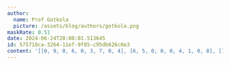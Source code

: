 ```yaml
---
author:
  name: Prof Gotkola
  picture: /assets/blog/authors/gotkola.png
maskRate: 0.51
date: 2024-06-24T20:00:01.513645
id: 575718ca-3264-11ef-9f85-c95db626c0e3
content: '[[0, 9, 0, 6, 0, 3, 7, 0, 4], [6, 5, 0, 0, 0, 4, 1, 0, 8], [1, 0, 0, 8, 0, 5, 0, 0, 0], [0, 6, 5, 0, 0, 0, 0, 9, 0], [3, 0, 0, 0, 0, 6, 4, 0, 5], [4, 1, 0, 5, 8, 0, 3, 6, 0], [0, 2, 0, 0, 5, 8, 6, 0, 0], [7, 8, 0, 0, 0, 1, 0, 0, 2], [5, 4, 6, 0, 0, 2, 8, 0, 9]]'
---
```

